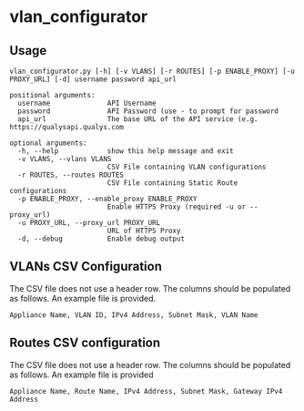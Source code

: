 # vlan_configurator

## Usage
```text
vlan_configurator.py [-h] [-v VLANS] [-r ROUTES] [-p ENABLE_PROXY] [-u PROXY_URL] [-d] username password api_url

positional arguments:
  username              API Username
  password              API Password (use - to prompt for password
  api_url               The base URL of the API service (e.g. https://qualysapi.qualys.com

optional arguments:
  -h, --help            show this help message and exit
  -v VLANS, --vlans VLANS
                        CSV File containing VLAN configurations
  -r ROUTES, --routes ROUTES
                        CSV File containing Static Route configurations
  -p ENABLE_PROXY, --enable_proxy ENABLE_PROXY
                        Enable HTTPS Proxy (required -u or --proxy_url)
  -u PROXY_URL, --proxy_url PROXY_URL
                        URL of HTTPS Proxy
  -d, --debug           Enable debug output
```


## VLANs CSV Configuration

The CSV file does not use a header row.  The columns should be populated as follows.  An example file is provided.
```text
Appliance Name, VLAN ID, IPv4 Address, Subnet Mask, VLAN Name
```

## Routes CSV configuration

The CSV file does not use a header row.  The columns should be populated as follows.  An example file is provided

```text
Appliance Name, Route Name, IPv4 Address, Subnet Mask, Gateway IPv4 Address
```